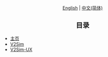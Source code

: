 <p style="text-align:center"><a href="/">English<a> | <a href="/#/zh_hans/">中文(简体)</a></p>
<h2 style="text-align:center">目录</h2>

+ [主页](/)
+ [V2Sim](zh_hans/v2sim/)
+ [V2Sim-UX](zh_hans/v2simux/)
